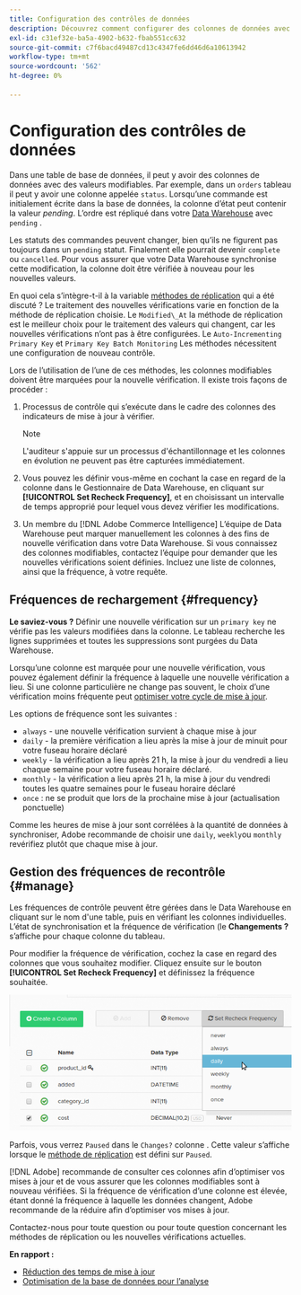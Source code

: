```yaml
---
title: Configuration des contrôles de données
description: Découvrez comment configurer des colonnes de données avec des valeurs modifiables.
exl-id: c31ef32e-ba5a-4902-b632-fbab551cc632
source-git-commit: c7f6bacd49487cd13c4347fe6dd46d6a10613942
workflow-type: tm+mt
source-wordcount: '562'
ht-degree: 0%

---
```


# Configuration des contrôles de données

Dans une table de base de données, il peut y avoir des colonnes de données avec des valeurs modifiables. Par exemple, dans un `orders` tableau il peut y avoir une colonne appelée `status`. Lorsqu’une commande est initialement écrite dans la base de données, la colonne d’état peut contenir la valeur _pending_. L’ordre est répliqué dans votre [Data Warehouse](../data-warehouse-mgr/tour-dwm.md) avec `pending` .

Les statuts des commandes peuvent changer, bien qu’ils ne figurent pas toujours dans un `pending` statut. Finalement elle pourrait devenir `complete` ou `cancelled`. Pour vous assurer que votre Data Warehouse synchronise cette modification, la colonne doit être vérifiée à nouveau pour les nouvelles valeurs.

En quoi cela s’intègre-t-il à la variable [méthodes de réplication](../data-warehouse-mgr/cfg-replication-methods.md) qui a été discuté ? Le traitement des nouvelles vérifications varie en fonction de la méthode de réplication choisie. Le `Modified\_At` la méthode de réplication est le meilleur choix pour le traitement des valeurs qui changent, car les nouvelles vérifications n’ont pas à être configurées. Le `Auto-Incrementing Primary Key` et `Primary Key Batch Monitoring` Les méthodes nécessitent une configuration de nouveau contrôle.

Lors de l’utilisation de l’une de ces méthodes, les colonnes modifiables doivent être marquées pour la nouvelle vérification. Il existe trois façons de procéder :

1. Processus de contrôle qui s’exécute dans le cadre des colonnes des indicateurs de mise à jour à vérifier.

   >[!NOTE]
   >
   >L&#39;auditeur s&#39;appuie sur un processus d&#39;échantillonnage et les colonnes en évolution ne peuvent pas être capturées immédiatement.

1. Vous pouvez les définir vous-même en cochant la case en regard de la colonne dans le Gestionnaire de Data Warehouse, en cliquant sur **[!UICONTROL Set Recheck Frequency]**, et en choisissant un intervalle de temps approprié pour lequel vous devez vérifier les modifications.

1. Un membre du [!DNL Adobe Commerce Intelligence] L’équipe de Data Warehouse peut marquer manuellement les colonnes à des fins de nouvelle vérification dans votre Data Warehouse. Si vous connaissez des colonnes modifiables, contactez l’équipe pour demander que les nouvelles vérifications soient définies. Incluez une liste de colonnes, ainsi que la fréquence, à votre requête.

## Fréquences de rechargement {#frequency}

**Le saviez-vous ?**
Définir une nouvelle vérification sur un `primary key` ne vérifie pas les valeurs modifiées dans la colonne. Le tableau recherche les lignes supprimées et toutes les suppressions sont purgées du Data Warehouse.

Lorsqu’une colonne est marquée pour une nouvelle vérification, vous pouvez également définir la fréquence à laquelle une nouvelle vérification a lieu. Si une colonne particulière ne change pas souvent, le choix d’une vérification moins fréquente peut [optimiser votre cycle de mise à jour](../../best-practices/reduce-update-cycle-time.md).

Les options de fréquence sont les suivantes :

* `always` - une nouvelle vérification survient à chaque mise à jour
* `daily` - la première vérification a lieu après la mise à jour de minuit pour votre fuseau horaire déclaré
* `weekly` - la vérification a lieu après 21 h, la mise à jour du vendredi a lieu chaque semaine pour votre fuseau horaire déclaré.
* `monthly` - la vérification a lieu après 21 h, la mise à jour du vendredi toutes les quatre semaines pour le fuseau horaire déclaré
* `once` : ne se produit que lors de la prochaine mise à jour (actualisation ponctuelle)

Comme les heures de mise à jour sont corrélées à la quantité de données à synchroniser, Adobe recommande de choisir une `daily`, `weekly`ou `monthly` revérifiez plutôt que chaque mise à jour.

## Gestion des fréquences de recontrôle {#manage}

Les fréquences de contrôle peuvent être gérées dans le Data Warehouse en cliquant sur le nom d&#39;une table, puis en vérifiant les colonnes individuelles. L’état de synchronisation et la fréquence de vérification (le **Changements ?** s’affiche pour chaque colonne du tableau.

Pour modifier la fréquence de vérification, cochez la case en regard des colonnes que vous souhaitez modifier. Cliquez ensuite sur le bouton **[!UICONTROL Set Recheck Frequency]** et définissez la fréquence souhaitée.

![](../../assets/dwm-recheck.png)

Parfois, vous verrez `Paused` dans le `Changes?` colonne . Cette valeur s’affiche lorsque le [méthode de réplication](../../data-analyst/data-warehouse-mgr/cfg-data-rechecks.md) est défini sur `Paused`.

[!DNL Adobe] recommande de consulter ces colonnes afin d’optimiser vos mises à jour et de vous assurer que les colonnes modifiables sont à nouveau vérifiées. Si la fréquence de vérification d’une colonne est élevée, étant donné la fréquence à laquelle les données changent, Adobe recommande de la réduire afin d’optimiser vos mises à jour.

Contactez-nous pour toute question ou pour toute question concernant les méthodes de réplication ou les nouvelles vérifications actuelles.

**En rapport :**

* [Réduction des temps de mise à jour](../../best-practices/reduce-update-cycle-time.md)
* [Optimisation de la base de données pour l’analyse](../../best-practices/opt-db-analysis.md)
